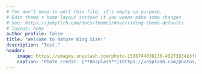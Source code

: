 ```yaml
---
# You don't need to edit this file, it's empty on purpose.
# Edit theme's home layout instead if you wanna make some changes
# See: https://jekyllrb.com/docs/themes/#overriding-theme-defaults
# layout: home
author_profile: false
title: "Welcome to Nature King Size!"
description: "Test."
header:
    image: https://images.unsplash.com/photo-1506744038136-46273834b3fb
    caption: "Photo credit: [**Unsplash**](https://unsplash.com/photos/1506744038136-46273834b3fb)"
---
```

